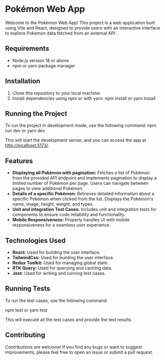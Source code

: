 # Pokémon Web App

Welcome to the Pokémon Web App! This project is a web application built using Vite and React, designed to provide users with an interactive interface to explore Pokémon data fetched from an external API.

## Requirements

- Node.js version 18 or above
- npm or yarn package manager

## Installation

1. Clone this repository to your local machine:
2. Install dependencies using npm or with yarn: npm install or yarn install


## Running the Project

To run the project in development mode, use the following command:
npm run dev or yarn dev

This will start the development server, and you can access the app at [http://localhost:5173/](http://localhost:5173).

## Features

- **Displaying all Pokémon with pagination:** Fetches a list of Pokémon from the provided API endpoint and implements pagination to display a limited number of Pokémon per page. Users can navigate between pages to view additional Pokémon.
- **Details of a specific Pokémon:** Retrieves detailed information about a specific Pokémon when clicked from the list. Displays the Pokémon's name, image, height, weight, and types.
- **Unit and integration Test Cases:** Includes unit and integration tests for components to ensure code reliability and functionality.
- **Mobile Responsiveness:** Properly handles UI with mobile responsiveness for a seamless user experience.

## Technologies Used

- **React:** Used for building the user interface.
- **TailwindCss:** Used for building the user interface.
- **Redux Toolkit:** Used for managing global state.
- **RTK Query:** Used for querying and caching data.
- **Jest:** Used for writing and running test cases.


## Running Tests

To run the test cases, use the following command:

npm test or yarn test


This will execute all the test cases and provide the test results.

## Contributing

Contributions are welcome! If you find any bugs or want to suggest improvements, please feel free to open an issue or submit a pull request.



